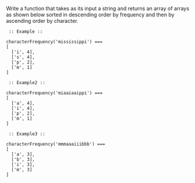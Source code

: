 Write a function that takes as its input a string and returns an array of
arrays as shown below sorted in descending order by frequency and then by
ascending order by character.

     :: Example ::
```
characterFrequency('mississippi') ===
[
  ['i', 4],
  ['s', 4],
  ['p', 2],
  ['m', 1]
]

```
     :: Example2 ::
```
characterFrequency('miaaiaaippi') ===
[
  ['a', 4],
  ['i', 4],
  ['p', 2],
  ['m', 1]
]
````
     :: Example3 ::
```
characterFrequency('mmmaaaiiibbb') ===
[
  ['a', 3],
  ['b', 3],
  ['i', 3],
  ['m', 3]
]
```
